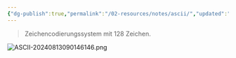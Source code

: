 ```yaml
---
{"dg-publish":true,"permalink":"/02-resources/notes/ascii/","updated":"2024-08-13T09:01:47.000+02:00"}
---
```


>Zeichencodierungssystem mit 128 Zeichen.

![ASCII-20240813090146146.png](/img/user/02%20-%20RESOURCES/Files/ASCII-20240813090146146.png)